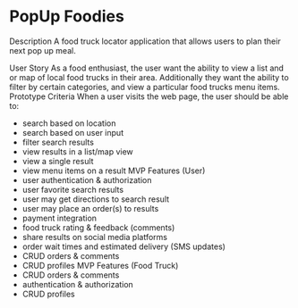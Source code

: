 # PopUp Foodies
Description
A food truck locator application that allows users to plan their next pop up meal.

User Story
As a food enthusiast, the user want the ability to view a list and or map of local food trucks in their area. 
Additionally they want the ability to filter by certain categories, and view a particular food trucks menu items.
Prototype Criteria
When a user visits the web page, the user should be able to:

- search based on location
- search based on user input
- filter search results
- view results in a list/map view
- view a single result
- view menu items on a result
MVP Features (User)
- user authentication & authorization
- user favorite search results
- user may get directions to search result
- user may place an order(s) to results
- payment integration
- food truck rating & feedback (comments)
- share results on social media platforms
- order wait times and estimated delivery (SMS updates)
- CRUD orders & comments
- CRUD profiles
MVP Features (Food Truck)
- CRUD orders & comments
- authentication & authorization
- CRUD profiles
